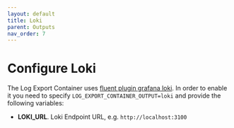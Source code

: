 ```yaml
---
layout: default
title: Loki
parent: Outputs
nav_order: 7
---
```

# Configure Loki

The Log Export Container uses [fluent plugin grafana loki](https://grafana.com/docs/loki/latest/clients/fluentd/).
In order to enable it you need to specify `LOG_EXPORT_CONTAINER_OUTPUT=loki` and provide the following variables:
* **LOKI_URL**. Loki Endpoint URL, e.g. `http://localhost:3100`

